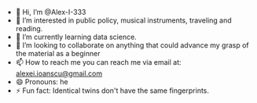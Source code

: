 - 👋 Hi, I’m @Alex-I-333
- 👀 I’m interested in public policy, musical instruments, traveling and reading.
- 🌱 I’m currently learning data science.
- 💞️ I’m looking to collaborate on anything that could advance my grasp of the material as a beginner
- 📫 How to reach me you can reach me via email at: alexei.ioanscu@gmail.com
- 😄 Pronouns: he
- ⚡ Fun fact: Identical twins don't have the same fingerprints.

<!---
Alex-I-333/Alex-I-333 is a ✨ special ✨ repository because its `README.md` (this file) appears on your GitHub profile.
You can click the Preview link to take a look at your changes.
--->
